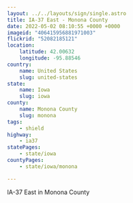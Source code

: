 ```yaml
---
layout: ../../layouts/sign/single.astro
title: IA-37 East - Monona County
date: 2022-05-02 08:10:55 +0000 +0000
imageid: "406415956881971003"
flickrid: "52082185121"
location:
    latitude: 42.00632
    longitude: -95.88546
country:
    name: United States
    slug: united-states
state:
    name: Iowa
    slug: iowa
county:
    name: Monona County
    slug: monona
tags:
    - shield
highway:
    - ia37
statePages:
    - state/iowa
countyPages:
    - state/iowa/monona

---
```

IA-37 East in Monona County
